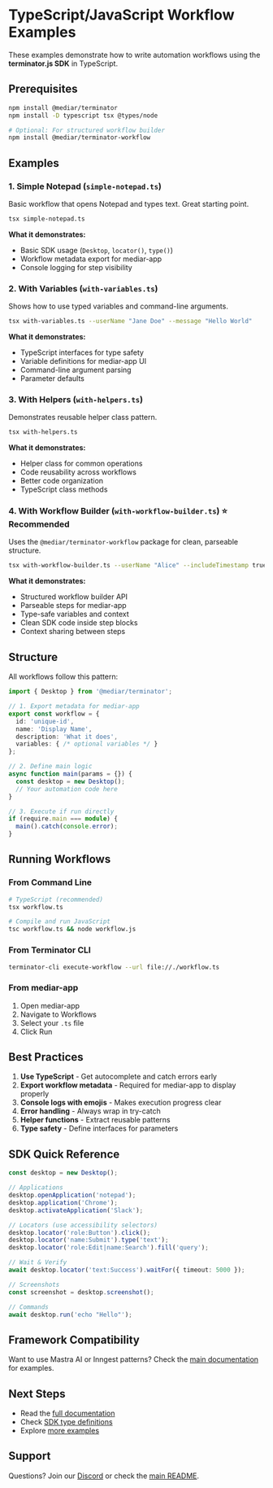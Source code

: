 # TypeScript/JavaScript Workflow Examples

These examples demonstrate how to write automation workflows using the **terminator.js SDK** in TypeScript.

## Prerequisites

```bash
npm install @mediar/terminator
npm install -D typescript tsx @types/node

# Optional: For structured workflow builder
npm install @mediar/terminator-workflow
```

## Examples

### 1. Simple Notepad (`simple-notepad.ts`)

Basic workflow that opens Notepad and types text. Great starting point.

```bash
tsx simple-notepad.ts
```

**What it demonstrates:**
- Basic SDK usage (`Desktop`, `locator()`, `type()`)
- Workflow metadata export for mediar-app
- Console logging for step visibility

### 2. With Variables (`with-variables.ts`)

Shows how to use typed variables and command-line arguments.

```bash
tsx with-variables.ts --userName "Jane Doe" --message "Hello World"
```

**What it demonstrates:**
- TypeScript interfaces for type safety
- Variable definitions for mediar-app UI
- Command-line argument parsing
- Parameter defaults

### 3. With Helpers (`with-helpers.ts`)

Demonstrates reusable helper class pattern.

```bash
tsx with-helpers.ts
```

**What it demonstrates:**
- Helper class for common operations
- Code reusability across workflows
- Better code organization
- TypeScript class methods

### 4. With Workflow Builder (`with-workflow-builder.ts`) ⭐ Recommended

Uses the `@mediar/terminator-workflow` package for clean, parseable structure.

```bash
tsx with-workflow-builder.ts --userName "Alice" --includeTimestamp true
```

**What it demonstrates:**
- Structured workflow builder API
- Parseable steps for mediar-app
- Type-safe variables and context
- Clean SDK code inside step blocks
- Context sharing between steps

## Structure

All workflows follow this pattern:

```typescript
import { Desktop } from '@mediar/terminator';

// 1. Export metadata for mediar-app
export const workflow = {
  id: 'unique-id',
  name: 'Display Name',
  description: 'What it does',
  variables: { /* optional variables */ }
};

// 2. Define main logic
async function main(params = {}) {
  const desktop = new Desktop();
  // Your automation code here
}

// 3. Execute if run directly
if (require.main === module) {
  main().catch(console.error);
}
```

## Running Workflows

### From Command Line
```bash
# TypeScript (recommended)
tsx workflow.ts

# Compile and run JavaScript
tsc workflow.ts && node workflow.js
```

### From Terminator CLI
```bash
terminator-cli execute-workflow --url file://./workflow.ts
```

### From mediar-app
1. Open mediar-app
2. Navigate to Workflows
3. Select your `.ts` file
4. Click Run

## Best Practices

1. **Use TypeScript** - Get autocomplete and catch errors early
2. **Export workflow metadata** - Required for mediar-app to display properly
3. **Console logs with emojis** - Makes execution progress clear
4. **Error handling** - Always wrap in try-catch
5. **Helper functions** - Extract reusable patterns
6. **Type safety** - Define interfaces for parameters

## SDK Quick Reference

```typescript
const desktop = new Desktop();

// Applications
desktop.openApplication('notepad');
desktop.application('Chrome');
desktop.activateApplication('Slack');

// Locators (use accessibility selectors)
desktop.locator('role:Button').click();
desktop.locator('name:Submit').type('text');
desktop.locator('role:Edit|name:Search').fill('query');

// Wait & Verify
await desktop.locator('text:Success').waitFor({ timeout: 5000 });

// Screenshots
const screenshot = desktop.screenshot();

// Commands
await desktop.run('echo "Hello"');
```

## Framework Compatibility

Want to use Mastra AI or Inngest patterns? Check the [main documentation](../../docs/JAVASCRIPT_WORKFLOWS.md) for examples.

## Next Steps

- Read the [full documentation](../../docs/JAVASCRIPT_WORKFLOWS.md)
- Check [SDK type definitions](../../bindings/nodejs/index.d.ts)
- Explore [more examples](../../examples/)

## Support

Questions? Join our [Discord](https://discord.gg/dU9EBuw7Uq) or check the [main README](../../README.md).
